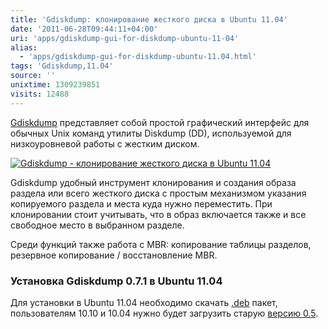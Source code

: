 ```yaml
---
title: 'Gdiskdump: клонирование жесткого диска в Ubuntu 11.04'
date: '2011-06-28T09:44:11+04:00'
uri: 'apps/gdiskdump-gui-for-diskdump-ubuntu-11-04'
alias: 
  - 'apps/gdiskdump-gui-for-diskdump-ubuntu-11.04.html'
tags: 'Gdiskdump,11.04'
source: ''
unixtime: 1309239851
visits: 12488
---
```

[Gdiskdump](https://launchpad.net/gdiskdump) представляет собой простой графический интерфейс для обычных Unix команд утилиты Diskdump (DD), используемой для низкоуровневой работы с жестким диском.

[![Gdiskdump - клонирование жесткого диска в Ubuntu 11.04](img/2011/06/28/09-00/gdiskdump-5879593291-o.jpg)](img/2011/06/28/09-00/gdiskdump-5879593291-o.jpg)

Gdiskdump удобный инструмент клонирования и создания образа раздела или всего жесткого диска с простым механизмом указания копируемого раздела и места куда нужно переместить. При клонировании стоит учитывать, что в образ включается также и все свободное место в выбранном разделе.

Среди функций также работа с MBR: копирование таблицы разделов, резервное копирование / восстановление MBR.

### Установка Gdiskdump 0.7.1 в Ubuntu 11.04

Для установки в Ubuntu 11.04 необходимо скачать [.deb](http://launchpad.net/gdiskdump/trunk/0.7.1/+download/gdiskdump_0.7.1_all.deb) пакет, пользователям 10.10 и 10.04 нужно будет загрузить старую [версию 0.5](http://launchpad.net/gdiskdump/trunk/0.5/+download/gdiskdump_0.5_all.deb).
